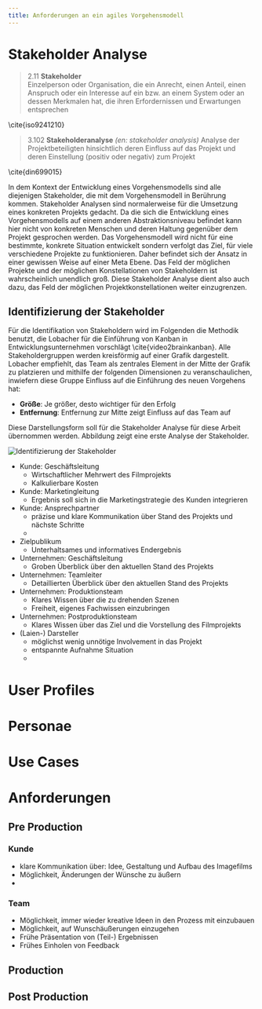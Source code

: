 ```yaml
---
title: Anforderungen an ein agiles Vorgehensmodell
---
```


# Stakeholder Analyse




> 2.11 **Stakeholder**  
> Einzelperson oder Organisation, die ein Anrecht, einen Anteil, einen Anspruch oder ein Interesse auf ein bzw. an einem System oder an dessen Merkmalen hat, die ihren Erfordernissen und Erwartungen entsprechen

\cite{iso9241210}


> 3.102 **Stakeholderanalyse** *(en: stakeholder analysis)*
> Analyse der Projektbeteiligten hinsichtlich deren Einfluss auf das Projekt und deren Einstellung (positiv oder negativ) zum Projekt

\cite{din699015}

In dem Kontext der Entwicklung eines Vorgehensmodells sind alle diejenigen Stakeholder, die mit dem Vorgehensmodell in Berührung kommen. Stakeholder Analysen sind normalerweise für die Umsetzung eines konkreten Projekts gedacht. Da die sich die Entwicklung eines Vorgehensmodells auf einem anderen Abstraktionsniveau befindet kann hier nicht von konkreten Menschen und deren Haltung gegenüber dem Projekt gesprochen werden. Das Vorgehensmodell wird nicht für eine bestimmte, konkrete Situation entwickelt sondern verfolgt das Ziel, für viele verschiedene Projekte zu funktionieren. Daher befindet sich der Ansatz in einer gewissen Weise auf einer Meta Ebene. Das Feld der möglichen Projekte und der möglichen Konstellationen von Stakeholdern ist wahrscheinlich unendlich groß. Diese Stakeholder Analyse dient also auch dazu, das Feld der möglichen Projektkonstellationen weiter einzugrenzen.

## Identifizierung der Stakeholder

Für die Identifikation von Stakeholdern wird im Folgenden die Methodik benutzt, die Lobacher für die Einführung von Kanban in Entwicklungsunternehmen vorschlägt \cite{video2brainkanban}. Alle Stakeholdergruppen werden kreisförmig auf einer Grafik dargestellt. Lobacher empfiehlt, das Team als zentrales Element in der Mitte der Grafik zu platzieren und mithilfe der folgenden Dimensionen zu veranschaulichen, inwiefern diese Gruppe Einfluss auf die Einführung des neuen Vorgehens hat:

- **Größe**: Je größer, desto wichtiger für den Erfolg
- **Entfernung**: Entfernung zur Mitte zeigt Einfluss auf das Team auf

Diese Darstellungsform soll für die Stakeholder Analyse für diese Arbeit übernommen werden. Abbildung <!--TODO Referenz auf Grafik--> zeigt eine erste Analyse der Stakeholder.

![Identifizierung der Stakeholder](https://www.lucidchart.com/publicSegments/view/559d02ad-b1a4-4316-8dc0-2a7c0a00cdd1/image.png)

<!-- Lucid Chart Link https://www.lucidchart.com/documents/edit/504b7c7a-6b4e-4eb0-9563-f6e2c8d86335? -->

- Kunde: Geschäftsleitung
	- Wirtschaftlicher Mehrwert des Filmprojekts
	- Kalkulierbare Kosten
- Kunde: Marketingleitung
	- Ergebnis soll sich in die Marketingstrategie des Kunden integrieren
- Kunde: Ansprechpartner
	- präzise und klare Kommunikation über Stand des Projekts und nächste Schritte
	- 
- Zielpublikum
	- Unterhaltsames und informatives Endergebnis
- Unternehmen: Geschäftsleitung
	- Groben Überblick über den aktuellen Stand des Projekts
- Unternehmen: Teamleiter
	- Detaillierten Überblick über den aktuellen Stand des Projekts
- Unternehmen: Produktionsteam
	- Klares Wissen über die zu drehenden Szenen
	- Freiheit, eigenes Fachwissen einzubringen
- Unternehmen: Postproduktionsteam
	- Klares Wissen über das Ziel und die Vorstellung des Filmprojekts
- (Laien-) Darsteller
	- möglichst wenig unnötige Involvement in das Projekt
	- entspannte Aufnahme Situation
	- 





# User Profiles



# Personae
# Use Cases
# Anforderungen


## Pre Production

### Kunde

- klare Kommunikation über: Idee, Gestaltung und Aufbau des Imagefilms
- Möglichkeit, Änderungen der Wünsche zu äußern
- 


### Team

- Möglichkeit, immer wieder kreative Ideen in den Prozess mit einzubauen
- Möglichkeit, auf Wunschäußerungen einzugehen
- Frühe Präsentation von (Teil-) Ergebnissen
- Frühes Einholen von Feedback





## Production
## Post Production